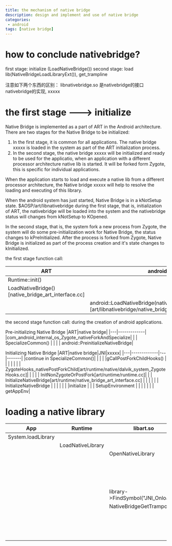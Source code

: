 ```yaml
---
title: the mechanism of native bridge
description: design and implement and use of native bridge
categories:
 - android
tags: [native bridge]
---
```

# how to conclude nativebridge?
first stage: initialize  (LoadNativeBridge())
second stage: load lib(NativeBridgeLoadLibraryExt()), get_trampline



注意如下两个东西的区别：
libnativebridge.so 是nativebridge的接口
nativebridge的实现, xxxxx

# the first stage ---> initialize
Native Bridge is implemented as a part of ART in the Android architecture. There are two stages for the Native Bridge to be initialized:
1. In the first stage, it is common for all applications. The native bridge xxxxx is loaded in the system as part of the ART initialization process.
2. In the second stage, the native bridge xxxxx will be initialized and ready to be used for the applicatio, when an application with a different processor architecture native lib is started. It will be forked form Zygote, this is specific for individual applications.

When the application starts to load and execute a native lib from a different processor architecture, the Native bridge xxxxx will help to resolve the loading and executing of this library.

When the android system has just started, Native Bridge is in a kNotSetup state. 
$AOSP/art/libnativebridge
during the first stage, that is, initialization of ART, the nativebridge will be loaded into the system and the nativebridge status will changes from kNotSetup to KOpened.

In the second stage, that is, the system fork a new process from Zygote, the system will do some pre-initialization work for Native Bridge, the status changes to kPreInitialized. After the process is forked from Zygote, Native Bridge is initialized as part of the process creation and it's state changes to kInitialized.



the first stage function call:

|ART|android|
|---|-------|
|Runtime::init()| |
|LoadNativeBridge()[native_bridge_art_interface.cc]| |
| | android::LoadNativeBridge(native_bridge_art_callbacks)[art/libnativebridge/native_bridge.cc]|


the second stage function call:
during the creation of android applications.

Pre-initializing Native Bridge
|ART|native bridge|
|---|-------------|
|com_android_internal_os_Zygote_nativeForkAndSpecialize| |
| SpecializeCommon() | |
| | android::PreinitializeNativeBridge|

Initializing Native Bridge
|ART|native bridge|JNI|xxxxx|
|---|-------------|---|-------|
|continue in SpecializeCommon()| | | |
|gCallPostForkChildHooks() | | | |
|  | | ZygoteHooks_nativePostForkChild[art/runtime/native/dalvik_system_ZygoteHooks.cc]| |
|  | | InitNonZygoteOrPostFork[art/runtime/runtime.cc]| |
| InitializeNativeBridge[art/runtime/native_bridge_art_interface.cc] | | | |
| | InitializeNativeBridge | | |
| |  | |initialize |
| | SetupEnvironment | | |
| | | | getAppEnv|

# loading a native library

|App|Runtime|libart.so|nativeloader|nativebridge|xxxx|
|---|-------|---------|------------|------------|----|
|System.loadLibrary| | | | | |
| |LoadNativeLibrary | | | | |
| |  | OpenNativeLibrary| | | |
| |  |  | ... NativeBridgeLoadLibraryExt| | |
| |  |  | |callbacks->LoadLibraryExt |LoadLibraryExt |
| |  | library->FindSymbol("JNI_Onload") | |  | |
| |  | NativeBridgeGetTrampoline | |  | |
| |  |   | |callback->getTrampoline  |getTrampoline|
| |  |  |  |return stub address  ||


